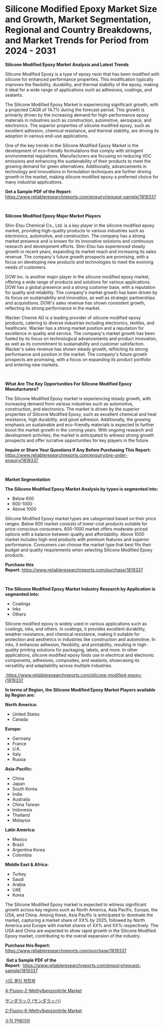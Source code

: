<p><h1>Silicone Modified Epoxy Market Size and Growth, Market Segmentation, Regional and Country Breakdowns, and Market Trends for Period from 2024 -  2031</h1></p><p><strong>Silicone Modified Epoxy Market Analysis and Latest Trends</strong></p>
<p><p>Silicone Modified Epoxy is a type of epoxy resin that has been modified with silicone for enhanced performance properties. This modification typically improves the flexibility, durability, and thermal stability of the epoxy, making it ideal for a wide range of applications such as adhesives, coatings, and sealants.</p><p>The Silicone Modified Epoxy Market is experiencing significant growth, with a projected CAGR of 14.7% during the forecast period. This growth is primarily driven by the increasing demand for high-performance epoxy materials in industries such as construction, automotive, aerospace, and electronics. The superior properties of silicone modified epoxy, such as excellent adhesion, chemical resistance, and thermal stability, are driving its adoption in various end-use applications.</p><p>One of the key trends in the Silicone Modified Epoxy Market is the development of eco-friendly formulations that comply with stringent environmental regulations. Manufacturers are focusing on reducing VOC emissions and enhancing the sustainability of their products to meet the growing demand for green alternatives. Additionally, advancements in technology and innovations in formulation techniques are further driving growth in the market, making silicone modified epoxy a preferred choice for many industrial applications.</p></p>
<p><strong>Get a Sample PDF of the Report:&nbsp;</strong> <a href="https://www.reliableresearchreports.com/enquiry/request-sample/1819337">https://www.reliableresearchreports.com/enquiry/request-sample/1819337</a></p>
<p>&nbsp;</p>
<p><strong>Silicone Modified Epoxy Major Market Players</strong></p>
<p><p>Shin-Etsu Chemical Co., Ltd. is a key player in the silicone modified epoxy market, providing high-quality products to various industries such as electronics, automotive, and construction. The company has a strong market presence and is known for its innovative solutions and continuous research and development efforts. Shin-Etsu has experienced steady growth in recent years, expanding its market reach and increasing its sales revenue. The company's future growth prospects are promising, with a focus on developing new products and technologies to meet the evolving needs of customers.</p><p>DOW Inc. is another major player in the silicone modified epoxy market, offering a wide range of products and solutions for various applications. DOW has a global presence and a strong customer base, with a reputation for quality and reliability. The company's market growth has been driven by its focus on sustainability and innovation, as well as strategic partnerships and acquisitions. DOW's sales revenue has shown consistent growth, reflecting its strong performance in the market.</p><p>Wacker Chemie AG is a leading provider of silicone modified epoxy products, catering to diverse industries including electronics, textiles, and healthcare. Wacker has a strong market position and a reputation for excellence in quality and service. The company's market growth has been fueled by its focus on technological advancements and product innovation, as well as its commitment to sustainability and customer satisfaction. Wacker's sales revenue has shown steady growth, reflecting its strong performance and position in the market. The company's future growth prospects are promising, with a focus on expanding its product portfolio and entering new markets.</p></p>
<p>&nbsp;</p>
<p><strong>What Are The Key Opportunities For Silicone Modified Epoxy Manufacturers?</strong></p>
<p><p>The Silicone Modified Epoxy market is experiencing steady growth, with increasing demand from various industries such as automotive, construction, and electronics. The market is driven by the superior properties of Silicone Modified Epoxy, such as excellent chemical and heat resistance, high durability, and good adhesion. Additionally, the growing emphasis on sustainable and eco-friendly materials is expected to further boost the market growth in the coming years. With ongoing research and development activities, the market is anticipated to witness strong growth prospects and offer lucrative opportunities for key players in the future.</p></p>
<p><strong>Inquire or Share Your Questions If Any Before Purchasing This Report:</strong> <a href="https://www.reliableresearchreports.com/enquiry/pre-order-enquiry/1819337">https://www.reliableresearchreports.com/enquiry/pre-order-enquiry/1819337</a></p>
<p>&nbsp;</p>
<p><strong>Market Segmentation</strong></p>
<p><strong>The Silicone Modified Epoxy Market Analysis by types is segmented into:</strong></p>
<p><ul><li>Below 600</li><li>600-1000</li><li>Above 1000</li></ul></p>
<p><p>Silicone Modified Epoxy market types are categorized based on their price ranges. Below 600 market consists of lower-cost products suitable for price-conscious consumers. 600-1000 market offers moderate-priced options with a balance between quality and affordability. Above 1000 market includes high-end products with premium features and superior performance. Consumers can choose the market type that best fits their budget and quality requirements when selecting Silicone Modified Epoxy products.</p></p>
<p><strong>Purchase this Report:&nbsp;</strong><a href="https://www.reliableresearchreports.com/purchase/1819337">https://www.reliableresearchreports.com/purchase/1819337</a></p>
<p>&nbsp;</p>
<p><strong>The Silicone Modified Epoxy Market Industry Research by Application is segmented into:</strong></p>
<p><ul><li>Coatings</li><li>Inks</li><li>Others</li></ul></p>
<p><p>Silicone modified epoxy is widely used in various applications such as coatings, inks, and others. In coatings, it provides excellent durability, weather resistance, and chemical resistance, making it suitable for protection and aesthetics in industries like construction and automotive. In inks, it enhances adhesion, flexibility, and printability, resulting in high-quality printing solutions for packaging, labels, and more. In other applications, silicone modified epoxy finds use in electrical and electronic components, adhesives, composites, and sealants, showcasing its versatility and adaptability across multiple industries.</p></p>
<p><a href="https://www.reliableresearchreports.com/silicone-modified-epoxy-r1819337">&nbsp;https://www.reliableresearchreports.com/silicone-modified-epoxy-r1819337</a></p>
<p><strong>In terms of Region, the Silicone Modified Epoxy Market Players available by Region are:</strong></p>
<p>
    <p> <strong> North America: </strong>
        <ul>
            <li>United States</li>
            <li>Canada</li>
        </ul>
        </p> 
    <p> <strong> Europe: </strong>
        <ul>
            <li>Germany</li>
            <li>France</li>
            <li>U.K.</li>
            <li>Italy</li>
            <li>Russia</li>
        </ul>
        </p> 
    <p> <strong> Asia-Pacific: </strong>
        <ul>
            <li>China</li>
            <li>Japan</li>
            <li>South Korea</li>
            <li>India</li>
            <li>Australia</li>
            <li>China Taiwan</li>
            <li>Indonesia</li>
            <li>Thailand</li>
            <li>Malaysia</li>
        </ul>
        </p> 
    <p> <strong> Latin America: </strong>
        <ul>
            <li>Mexico</li>
            <li>Brazil</li>
            <li>Argentina Korea</li>
            <li>Colombia</li>
        </ul>
        </p> 
    <p> <strong> Middle East & Africa: </strong>
        <ul>
            <li>Turkey</li>
            <li>Saudi</li>
            <li>Arabia</li>
            <li>UAE</li>
            <li>Korea</li>
        </ul>
    </p>
    </p>
<p><p>The Silicone Modified Epoxy market is expected to witness significant growth across key regions such as North America, Asia Pacific, Europe, the USA, and China. Among these, Asia Pacific is anticipated to dominate the market, capturing a market share of XX% by 2025, followed by North America and Europe with market shares of XX% and XX% respectively. The USA and China are expected to show rapid growth in the Silicone Modified Epoxy market, contributing to the overall expansion of the industry.</p></p>
<p><strong>Purchase this Report: </strong><a href="https://www.reliableresearchreports.com/purchase/1819337">https://www.reliableresearchreports.com/purchase/1819337</a></p>
<p>&nbsp;<strong>Get a Sample PDF of the Report:&nbsp;&nbsp;</strong><a href="https://www.reliableresearchreports.com/enquiry/request-sample/1819337">https://www.reliableresearchreports.com/enquiry/request-sample/1819337</a></p>
<p><strong></strong></p>
<p><p><a href="https://github.com/alpinestartsekian/Market-Research-Report-List-1/blob/main/4482498143221.md">시트 몰딩 복합재</a></p><p><a href="https://github.com/khlifeservices/Market-Research-Report-List-1/blob/main/4-fluoro-2-methylbenzonitrile-market.md">4-Fluoro-2-Methylbenzonitrile Market</a></p><p><a href="https://github.com/DayanaRunolfsdottir/Market-Research-Report-List-1/blob/main/5872285137629.md">サンダラック (サンダラッハ)</a></p><p><a href="https://github.com/theanastasiyah/Market-Research-Report-List-1/blob/main/2-fluoro-6-methylbenzonitrile-market.md">2-Fluoro-6-Methylbenzonitrile Market</a></p><p><a href="https://github.com/muchswr/Market-Research-Report-List-1/blob/main/5660099143222.md">수직 컨베이어</a></p></p>
